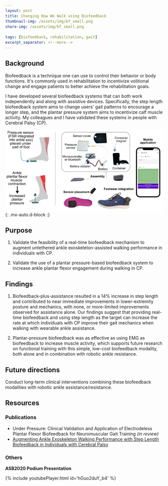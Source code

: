 ```yaml
---
layout: post
title: Changing How We Walk using Biofeedback
thumbnail-img: /assets/img/bf_small.png
share-img: /assets/img/bf_small.png

tags: [biofeedback, rehabilitation, gait]
excerpt_separator: <!--more-->
---
```




## Background

Biofeedback is a technique one can use to control their behavior or body functions. It's commonly used in rehabilitation to incentivize volitional change and engage patients to better achieve the rehabilitation goals.

I have developed several biofeedback systems that can both work independently and along with assistive devices. Specifically, the step length biofeedback system aims to change users' gait patterns to encourage a longer step, and the plantar pressure system aims to incentivize calf muscle activity. My colleagues and I have validated these systems in people with Cerebral Palsy (CP).
<!--more-->

![Crepe](/assets/img/BF_all.png){: .mx-auto.d-block :}

## Purpose
1) Validate the feasibility of a real-time biofeedback mechanism to augment untethered ankle exoskeleton-assisted walking performance in individuals with CP.

2) Validate the use of a plantar pressure-based biofeedback system to increase ankle plantar flexor engagement during walking in CP.


## Findings

1. Biofeedback-plus-assistance resulted in a 14% increase in step length and contributed to near immediate improvements in lower-extremity posture and mechanics, with none, or more-limited improvements observed for assistance alone. Our findings suggest that providing real-time biofeedback and using step length as the target can increase the rate at which individuals with CP improve their gait mechanics when walking with wearable ankle assistance.

2. Plantar-pressure biofeedback was as effective as using EMG as biofeedback to increase muscle activity, which supports future research on functional training with this simple, low-cost  biofeedback modality, both alone and in combination with robotic ankle resistance.

## Future directions

Conduct long-term clinical interventions combining these biofeedback modalities with robotic ankle assistance/resistance.

## Resources

### Publications
- Under Pressure: Clinical Validation and Application of Electrodeless Plantar Flexor Biofeedback for Neuromuscular Gait Training *(in review)*
- [Augmenting Ankle Exoskeleton Walking Performance with Step Length Biofeedback in Individuals with Cerebral Palsy](https://drive.google.com/file/d/1Zraae-zH1Qda3tR6w1-pRY3J48kzaBhA/view?usp=sharing)

### Others
**ASB2020 Podium Presentation**

{% include youtubePlayer.html id='hGuo2duY_b4' %}